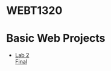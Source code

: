 # WEBT1320

<h1>Basic Web Projects</h1>

<ul>
<li><a href="lab2/index.html" target="_blank">Lab 2</a></li>
<a href="final/index.html" title="Final">Final</a>
</ul>
